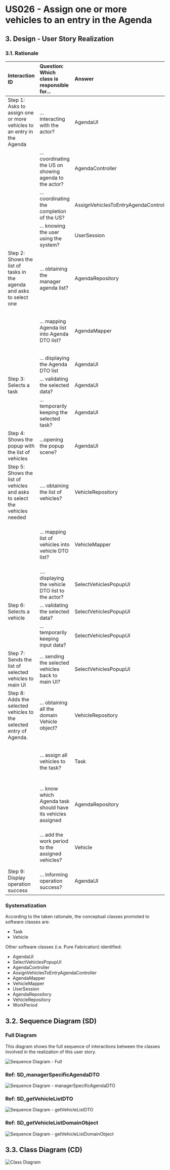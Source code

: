 # US026 - Assign one or more vehicles to an entry in the Agenda

## 3. Design - User Story Realization

### 3.1. Rationale

| Interaction ID                                                                | Question: Which class is responsible for...                  | Answer                                | Justification (with patterns)                                                                                 |
|:------------------------------------------------------------------------------|:-------------------------------------------------------------|:--------------------------------------|:--------------------------------------------------------------------------------------------------------------|
| Step 1: Asks to assign one or more vehicles to an entry in the Agenda		       | 	... interacting with the actor?                             | AgendaUI                              | Pure Fabrication: there is no reason to assign this responsibility to any existing class in the Domain Model. |
| 			  		                                                                       | 	... coordinating the US on showing agenda to the actor?     | AgendaController                      | Controller                                                                                                    |
|                                                                               | ... coordinating the completion of the US?                   | AssignVehiclesToEntryAgendaController | Controller                                                                                                    |
| 			  		                                                                       | ... knowing the user using the system?                       | UserSession                           | IE: cf. A&A component documentation.                                                                          |
| Step 2: Shows the list of tasks in the agenda and asks to select one  		      | 	... obtaining the manager agenda list?						                | AgendaRepository                      | Information Expert: AgendaRepository knows all the Agenda tasks and contains all task Agenda instances        |
|                                                                               | ... mapping Agenda list into Agenda DTO list?                | AgendaMapper                          | Pure Fabrication: AgendaMapper has the responsibility of converting a domain object into a DTO object.        |
|                                                                               | ... displaying the Agenda DTO list                           | AgendaUI                              | Pure Fabrication                                                                                              |
| Step 3: Selects a task  		                                                    | 	... validating the selected data?                           | AgendaUI                              | Pure Fabrication                                                                                              |
|                                                                               | ... temporarily keeping the selected task?                   | AgendaUI                              | Pure Fabrication                                                                                              |
| Step 4: Shows the popup with the list of vehicles  		                         | 	...opening the popup scene?                                 | AgendaUI                              | Pure Fabrication                                                                                              |
| Step 5: Shows the list of vehicles and asks to select the vehicles needed  		 | 	.... obtaining the list of vehicles?                        | VehicleRepository                     | Information Expert: VehicleRepository knows all Vehicles and contains all vehicles instances                  |
|                                                                               | ... mapping list of vehicles into vehicle DTO list?          | VehicleMapper                         | Pure Fabrication: VehicleMapper has the responsibility of converting a domain object into a DTO object.       |
| 		                                                                            | 	.... displaying the vehicle DTO list to the actor?          | SelectVehiclesPopupUI                 | Pure Fabrication                                                                                              |
| Step 6: Selects a vehicle  		                                                 | 		... validating the selected data?					                     | SelectVehiclesPopupUI                 | Pure Fabrication                                                                                              |              
|                                                                               | ... temporarily keeping input data?                          | SelectVehiclesPopupUI                 | Pure Fabrication                                                                                              |
| Step 7: Sends the list of selected vehicles to main UI  		                    | 	... sending the selected vehicles back to main UI?          | SelectVehiclesPopupUI                 | Pure Fabrication                                                                                              | 
| Step 8: Adds the selected vehicles to the selected entry of Agenda.		  		     | 	... obtaining all the domain Vehicle object?                | VehicleRepository                     | Information Expert: VehicleRepository knows all vehicles and contains all vehicles instances                  | 
| 			  		                                                                       | 	... assign all vehicles to the task?                        | Task                                  | Information Expert: Task has the necessary methods required to assign its vehicles                            | 
|                                                                               | ... know which Agenda task should have its vehicles assigned | AgendaRepository                      | Information Expert: AgendaRepository aggregates Task instances and validates duplicate records                |
|                                                                               | ... add the work period to the assigned vehicles?            | Vehicle                               | Information Expert: Vehicle has the necessary methods required to add work periods                            |
| Step 9: Display operation success  		                                         | 	... informing operation success?                            | AgendaUI                              | Pure Fabrication                                                                                              | 

### Systematization ##

According to the taken rationale, the conceptual classes promoted to software classes are:

* Task
* Vehicle

Other software classes (i.e. Pure Fabrication) identified:

* AgendaUI
* SelectVehiclesPopupUI
* AgendaController
* AssignVehiclesToEntryAgendaController
* AgendaMapper
* VehicleMapper
* UserSession
* AgendaRepository
* VehicleRepository
* WorkPeriod

## 3.2. Sequence Diagram (SD)

### Full Diagram

This diagram shows the full sequence of interactions between the classes involved in the realization of this user story.

![Sequence Diagram - Full](svg/us026-sequence-diagram.svg)

### Ref: SD_managerSpecificAgendaDTO

![Sequence Diagram - managerSpecificAgendaDTO](svg/SD_managerSpecificAgendaDTO.svg)

### Ref: SD_getVehicleListDTO

![Sequence Diagram - getVehicleListDTO](svg/SD_getVehicleListDTO.svg)

### Ref: SD_getVehicleListDomainObject

![Sequence Diagram - getVehicleListDomainObject](svg/SD_getVehicleListDomainObject.svg)

## 3.3. Class Diagram (CD)

![Class Diagram](svg/us026-class-diagram.svg)